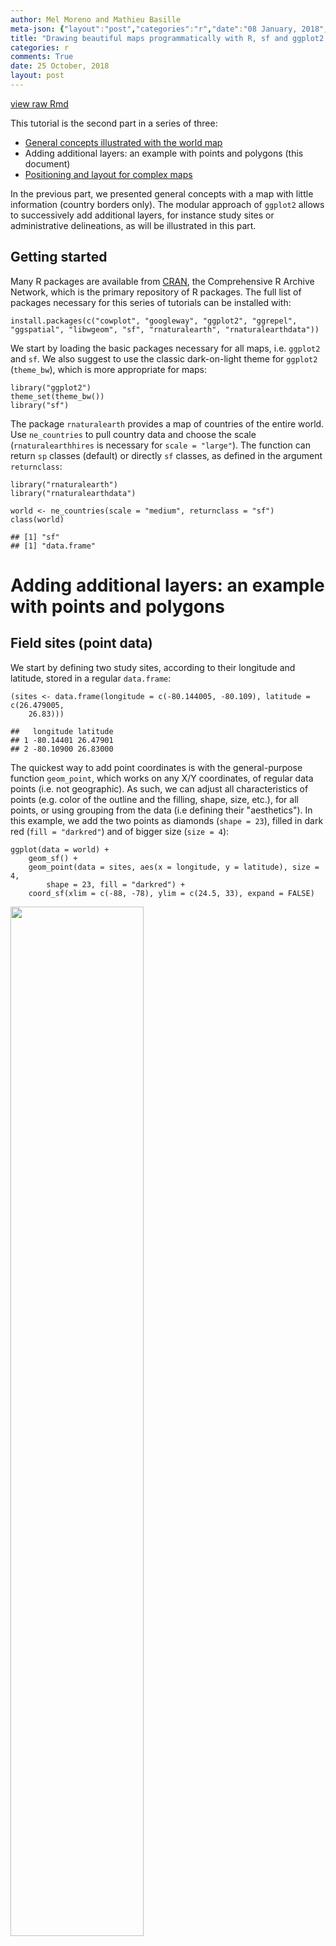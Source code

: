 ```yaml
---
author: Mel Moreno and Mathieu Basille
meta-json: {"layout":"post","categories":"r","date":"08 January, 2018","author":"Mel Moreno and Mathieu Basille","comments":true,"title":"Drawing beautiful maps programmatically with R, sf and ggplot2 — Part 2: Layers"}
title: "Drawing beautiful maps programmatically with R, sf and ggplot2 — Part 2: Layers"
categories: r
comments: True
date: 25 October, 2018
layout: post
---
```


[view raw Rmd](https://raw.githubusercontent.com/r-spatial/r-spatial.org/gh-pages/_rmd/2018-10-03-ggplot2-sf-2.Rmd)

This tutorial is the second part in a series of three:

-   [General concepts illustrated with the world map](ggplot2-sf.html)
-   Adding additional layers: an example with points and polygons (this
    document)
-   [Positioning and layout for complex maps](ggplot2-sf-3.html)

In the previous part, we presented general concepts with a map with
little information (country borders only). The modular approach of
`ggplot2` allows to successively add additional layers, for instance
study sites or administrative delineations, as will be illustrated in
this part.

Getting started
---------------

Many R packages are available from [CRAN](https://cran.r-project.org/),
the Comprehensive R Archive Network, which is the primary repository of
R packages. The full list of packages necessary for this series of
tutorials can be installed with:

    install.packages(c("cowplot", "googleway", "ggplot2", "ggrepel", 
    "ggspatial", "libwgeom", "sf", "rnaturalearth", "rnaturalearthdata"))

We start by loading the basic packages necessary for all maps, i.e.
`ggplot2` and `sf`. We also suggest to use the classic dark-on-light
theme for `ggplot2` (`theme_bw`), which is more appropriate for maps:

    library("ggplot2")
    theme_set(theme_bw())
    library("sf")

The package `rnaturalearth` provides a map of countries of the entire
world. Use `ne_countries` to pull country data and choose the scale
(`rnaturalearthhires` is necessary for `scale = "large"`). The
function can return `sp` classes (default) or directly `sf` classes,
as defined in the argument `returnclass`:

    library("rnaturalearth")
    library("rnaturalearthdata")

    world <- ne_countries(scale = "medium", returnclass = "sf")
    class(world)

    ## [1] "sf"  
    ## [1] "data.frame"


Adding additional layers: an example with points and polygons
=============================================================

Field sites (point data)
------------------------

We start by defining two study sites, according to their longitude and
latitude, stored in a regular `data.frame`:

    (sites <- data.frame(longitude = c(-80.144005, -80.109), latitude = c(26.479005, 
        26.83)))

    ##   longitude latitude
    ## 1 -80.14401 26.47901
    ## 2 -80.10900 26.83000

The quickest way to add point coordinates is with the general-purpose
function `geom_point`, which works on any X/Y coordinates, of regular
data points (i.e. not geographic). As such, we can adjust all
characteristics of points (e.g. color of the outline and the filling,
shape, size, etc.), for all points, or using grouping from the data (i.e
defining their "aesthetics"). In this example, we add the two points as
diamonds (`shape = 23`), filled in dark red (`fill = "darkred"`) and of
bigger size (`size = 4`):

    ggplot(data = world) +
        geom_sf() +
        geom_point(data = sites, aes(x = longitude, y = latitude), size = 4, 
            shape = 23, fill = "darkred") +
        coord_sf(xlim = c(-88, -78), ylim = c(24.5, 33), expand = FALSE)

<img src="/images/figure-markdown_mmd/sites-plot-1.png" width="65%" />

A better, more flexible alternative is to use the power of `sf`:
Converting the data frame to a `sf` object allows to rely on `sf` to
handle on the fly the coordinate system (both projection and extent),
which can be very useful if the two objects (here world map, and sites)
are not in the same projection. To achieve the same result, the
projection (here WGS84, which is the CRS code \#4326) has to be a priori
defined in the `sf` object:

    (sites <- st_as_sf(sites, coords = c("longitude", "latitude"), 
        crs = 4326, agr = "constant"))

    ## Simple feature collection with 2 features and 0 fields
    ## geometry type:  POINT
    ## dimension:      XY
    ## bbox:           xmin: -80.14401 ymin: 26.479 xmax: -80.109 ymax: 26.83
    ## epsg (SRID):    4326
    ## proj4string:    +proj=longlat +datum=WGS84 +no_defs
    ##                     geometry
    ## 1 POINT (-80.14401 26.47901)
    ## 2      POINT (-80.109 26.83)

    ggplot(data = world) +
        geom_sf() +
        geom_sf(data = sites, size = 4, shape = 23, fill = "darkred") +
        coord_sf(xlim = c(-88, -78), ylim = c(24.5, 33), expand = FALSE)

<img src="/images/figure-markdown_mmd/sites-sf-plot-1.png" width="65%" />

Note that `coord_sf` has to be called after all `geom_sf` calls, as to
supersede any former input.

States (polygon data)
---------------------

It would be informative to add finer administrative information on top
of the previous map, starting with state borders and names. The package
`maps` (which is automatically installed and loaded with `ggplot2`)
provides maps of the USA, with state and county borders, that can be
retrieved and converted as `sf` objects:

    library("maps")
    states <- st_as_sf(map("state", plot = FALSE, fill = TRUE))
    head(states)

    ## Simple feature collection with 6 features and 1 field
    ## geometry type:  MULTIPOLYGON
    ## dimension:      XY
    ## bbox:           xmin: -124.3834 ymin: 30.24071 xmax: -71.78015 ymax: 42.04937
    ## epsg (SRID):    4326
    ## proj4string:    +proj=longlat +datum=WGS84 +no_defs
    ##                         geometry          ID
    ## 1 MULTIPOLYGON (((-87.46201 3...     alabama
    ## 2 MULTIPOLYGON (((-114.6374 3...     arizona
    ## 3 MULTIPOLYGON (((-94.05103 3...    arkansas
    ## 4 MULTIPOLYGON (((-120.006 42...  california
    ## 5 MULTIPOLYGON (((-102.0552 4...    colorado
    ## 6 MULTIPOLYGON (((-73.49902 4... connecticut

State names are part of this data, as the `ID` variable. A simple (but
not necessarily optimal) way to add state name is to compute the
centroid of each state polygon as the coordinates where to draw their
names. Centroids are computed with the function `st_centroid`, their
coordinates extracted with `st_coordinates`, both from the package `sf`,
and attached to the state object:

    states <- cbind(states, st_coordinates(st_centroid(states)))

Note the warning, which basically says that centroid coordinates using
longitude/latitude data (i.e. WGS84) are not exact, which is perfectly
fine for our drawing purposes. State names, which are not capitalized in
the data from `maps`, can be changed to title case using the function
`toTitleCase` from the package `tools`:

    library("tools")
    states$ID <- toTitleCase(states$ID)
    head(states)

    ## Simple feature collection with 6 features and 3 fields
    ## geometry type:  MULTIPOLYGON
    ## dimension:      XY
    ## bbox:           xmin: -124.3834 ymin: 30.24071 xmax: -71.78015 ymax: 42.04937
    ## epsg (SRID):    4326
    ## proj4string:    +proj=longlat +datum=WGS84 +no_defs
    ##            ID          X        Y                       geometry
    ## 1     Alabama  -86.83042 32.80316 MULTIPOLYGON (((-87.46201 3...
    ## 2     Arizona -111.66786 34.30060 MULTIPOLYGON (((-114.6374 3...
    ## 3    Arkansas  -92.44013 34.90418 MULTIPOLYGON (((-94.05103 3...
    ## 4  California -119.60154 37.26901 MULTIPOLYGON (((-120.006 42...
    ## 5    Colorado -105.55251 38.99797 MULTIPOLYGON (((-102.0552 4...
    ## 6 Connecticut  -72.72598 41.62566 MULTIPOLYGON (((-73.49902 4...

To continue adding to the map, state data is directly plotted as an
additional `sf` layer using `geom_sf`. In addition, state names will be
added using `geom_text`, declaring coordinates on the X-axis and Y-axis,
as well as the label (from `ID`), and a relatively big font size.

    ggplot(data = world) +
        geom_sf() +
        geom_sf(data = states, fill = NA) + 
        geom_text(data = states, aes(X, Y, label = ID), size = 5) +
        coord_sf(xlim = c(-88, -78), ylim = c(24.5, 33), expand = FALSE)

<img src="/images/figure-markdown_mmd/states-plot-1.png" width="65%" />

We can move the state names slightly to be able to read better "South
Carolina" and "Florida". For this, we create a new variable `nudge_y`,
which is -1 for all states (moved slightly South), 0.5 for Florida
(moved slightly North), and -1.5 for South Carolina (moved further
South):

    states$nudge_y <- -1
    states$nudge_y[states$ID == "Florida"] <- 0.5
    states$nudge_y[states$ID == "South Carolina"] <- -1.5

To improve readability, we also draw a rectangle behind the state name,
using the function `geom_label` instead of `geom_text`, and plot the map
again.

    ggplot(data = world) +
        geom_sf() +
        geom_sf(data = states, fill = NA) + 
        geom_label(data = states, aes(X, Y, label = ID), size = 5, fontface = "bold", 
            nudge_y = states$nudge_y) +
        coord_sf(xlim = c(-88, -78), ylim = c(24.5, 33), expand = FALSE)

<img src="/images/figure-markdown_mmd/states-plot-nudge-1.png" width="65%" />

Counties (polygon data)
-----------------------

County data are also available from the package `maps`, and can be
retrieved with the same approach as for state data. This time, only
counties from Florida are retained, and we compute their area using
`st_area` from the package `sf`:

    counties <- st_as_sf(map("county", plot = FALSE, fill = TRUE))
    counties <- subset(counties, grepl("florida", counties$ID))
    counties$area <- as.numeric(st_area(counties))
    head(counties)

    ## Simple feature collection with 6 features and 2 fields
    ## geometry type:  MULTIPOLYGON
    ## dimension:      XY
    ## bbox:           xmin: -85.98951 ymin: 25.94926 xmax: -80.08804 ymax: 30.57303
    ## epsg (SRID):    4326
    ## proj4string:    +proj=longlat +datum=WGS84 +no_defs
    ##                           geometry               ID       area
    ## 292 MULTIPOLYGON (((-82.66062 2...  florida,alachua 2498863359
    ## 293 MULTIPOLYGON (((-82.04182 3...    florida,baker 1542466064
    ## 294 MULTIPOLYGON (((-85.40509 3...      florida,bay 1946587533
    ## 295 MULTIPOLYGON (((-82.4257 29... florida,bradford  818898090
    ## 296 MULTIPOLYGON (((-80.94747 2...  florida,brevard 2189682999
    ## 297 MULTIPOLYGON (((-80.89018 2...  florida,broward 3167386973

County lines can now be added in a very simple way, using a gray
outline:

    ggplot(data = world) +
        geom_sf() +
        geom_sf(data = counties, fill = NA, color = gray(.5)) +
        coord_sf(xlim = c(-88, -78), ylim = c(24.5, 33), expand = FALSE)

<img src="/images/figure-markdown_mmd/counties-plot-1.png" width="65%" />

We can also fill in the county using their area to visually identify the
largest counties. For this, we use the "viridis" colorblind-friendly
palette, with some transparency:

    ggplot(data = world) +
        geom_sf() +
        geom_sf(data = counties, aes(fill = area)) +
        scale_fill_viridis_c(trans = "sqrt", alpha = .4) +
        coord_sf(xlim = c(-88, -78), ylim = c(24.5, 33), expand = FALSE)

<img src="/images/figure-markdown_mmd/counties-plot-scale-1.png" width="75%" />

Cities (point data)
-------------------

To make a more complete map of Florida, main cities will be added to the
map. We first prepare a data frame with the five largest cities in the
state of Florida, and their geographic coordinates:

    flcities <- data.frame(state = rep("Florida", 5), city = c("Miami", 
        "Tampa", "Orlando", "Jacksonville", "Sarasota"), lat = c(25.7616798, 
        27.950575, 28.5383355, 30.3321838, 27.3364347), lng = c(-80.1917902, 
        -82.4571776, -81.3792365, -81.655651, -82.5306527))

Instead of looking up coordinates manually, the package `googleway`
provides a function `google_geocode`, which allows to retrieve
geographic coordinates for any address, using the Google Maps API.
Unfortunately, this requires a valid Google API key ([follow
instructions here to get a key, which needs to include "Places" for
geocoding](https://developers.google.com/maps/documentation/javascript/get-api-key)).
Once you have your API key, you can run the following code to
automatically retrieve geographic coordinates of the five cities:

    library("googleway")
    key <- "put_your_google_api_key_here" # real key needed
    flcities <- data.frame(state = rep("Florida", 5), city = c("Miami", 
        "Tampa", "Orlando", "Jacksonville", "Sarasota"))
    coords <- apply(flcities, 1, function(x) {
        google_geocode(address = paste(x["city"], x["state"], sep = ", "), 
            key = key)
    })
    flcities <- cbind(flcities, do.call(rbind, lapply(coords, geocode_coordinates)))

We can now convert the data frame with coordinates to `sf` format:

    (flcities <- st_as_sf(flcities, coords = c("lng", "lat"), remove = FALSE, 
        crs = 4326, agr = "constant"))

    ## Simple feature collection with 5 features and 4 fields
    ## Attribute-geometry relationship: 4 constant, 0 aggregate, 0 identity
    ## geometry type:  POINT
    ## dimension:      XY
    ## bbox:           xmin: -82.53065 ymin: 25.76168 xmax: -80.19179 ymax: 30.33218
    ## epsg (SRID):    4326
    ## proj4string:    +proj=longlat +datum=WGS84 +no_defs
    ##     state         city      lat       lng                   geometry
    ## 1 Florida        Miami 25.76168 -80.19179 POINT (-80.19179 25.76168)
    ## 2 Florida        Tampa 27.95058 -82.45718 POINT (-82.45718 27.95058)
    ## 3 Florida      Orlando 28.53834 -81.37924 POINT (-81.37924 28.53834)
    ## 4 Florida Jacksonville 30.33218 -81.65565 POINT (-81.65565 30.33218)
    ## 5 Florida     Sarasota 27.33643 -82.53065 POINT (-82.53065 27.33643)

We add both city locations and names on the map:

    ggplot(data = world) +
        geom_sf() +
        geom_sf(data = counties, fill = NA, color = gray(.5)) +
        geom_sf(data = flcities) +
        geom_text(data = flcities, aes(x = lng, y = lat, label = city), 
            size = 3.9, col = "black", fontface = "bold") +
        coord_sf(xlim = c(-88, -78), ylim = c(24.5, 33), expand = FALSE)

<img src="/images/figure-markdown_mmd/cities-plot-1.png" width="65%" />

This is not really satisfactory, as the names overlap on the points, and
they are not easy to read on the grey background. The package `ggrepel`
offers a very flexible approach to deal with label placement (with
`geom_text_repel` and `geom_label_repel`), including automated movement
of labels in case of overlap. We use it here to "nudge" the labels away
from land into the see, and connect them to the city locations:

    library("ggrepel")
    ggplot(data = world) +
        geom_sf() +
        geom_sf(data = counties, fill = NA, color = gray(.5)) +
        geom_sf(data = flcities) +
        geom_text_repel(data = flcities, aes(x = lng, y = lat, label = city), 
            fontface = "bold", nudge_x = c(1, -1.5, 2, 2, -1), nudge_y = c(0.25, 
                -0.25, 0.5, 0.5, -0.5)) +
        coord_sf(xlim = c(-88, -78), ylim = c(24.5, 33), expand = FALSE)

<img src="/images/figure-markdown_mmd/cities-plot-nudge-1.png" width="65%" />

Final map
=========

For the final map, we put everything together, having a general
background map based on the world map, with state and county
delineations, state labels, main city names and locations, as well as a
theme adjusted with titles, subtitles, axis labels, and a scale bar:

    library("ggspatial")
    ggplot(data = world) +
        geom_sf(fill = "antiquewhite1") +
        geom_sf(data = counties, aes(fill = area)) +
        geom_sf(data = states, fill = NA) + 
        geom_sf(data = sites, size = 4, shape = 23, fill = "darkred") +
        geom_sf(data = flcities) +
        geom_text_repel(data = flcities, aes(x = lng, y = lat, label = city), 
            fontface = "bold", nudge_x = c(1, -1.5, 2, 2, -1), nudge_y = c(0.25, 
                -0.25, 0.5, 0.5, -0.5)) +
        geom_label(data = states, aes(X, Y, label = ID), size = 5, fontface = "bold", 
            nudge_y = states$nudge_y) +
        scale_fill_viridis_c(trans = "sqrt", alpha = .4) +
        annotation_scale(location = "bl", width_hint = 0.4) +
        annotation_north_arrow(location = "bl", which_north = "true", 
            pad_x = unit(0.75, "in"), pad_y = unit(0.5, "in"),
            style = north_arrow_fancy_orienteering) +
        coord_sf(xlim = c(-88, -78), ylim = c(24.5, 33), expand = FALSE) +
        xlab("Longitude") + ylab("Latitude") +
        ggtitle("Observation Sites", subtitle = "(2 sites in Palm Beach County, Florida)") +
        theme(panel.grid.major = element_line(color = gray(0.5), linetype = "dashed", 
            size = 0.5), panel.background = element_rect(fill = "aliceblue"))

<img src="/images/figure-markdown_mmd/layers-final-plot-1.png" width="75%" />

This example fully demonstrates that adding layers on `ggplot2` is
relatively straightforward, as long as the data is properly stored in an
`sf` object. Adding additional layers would simply follow the same
logic, with additional calls to `geom_sf` at the right place in the
`ggplot2` sequence.
